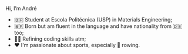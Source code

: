 Hi, I’m André
- 🇧🇷 Student at Escola Politécnica (USP) in Materials Engineering;
- 🇧🇷 Born but am fluent in the language and have nationality from 🇩🇪 too;  
- 🧑‍💻 Refining coding skills atm;
- ❤️ I'm passionate about sports, especially 🚣 rowing.

<!---
Kregsen/Kregsen is a ✨ special ✨ repository because its `README.md` (this file) appears on your GitHub profile.
You can click the Preview link to take a look at your changes.
--->
